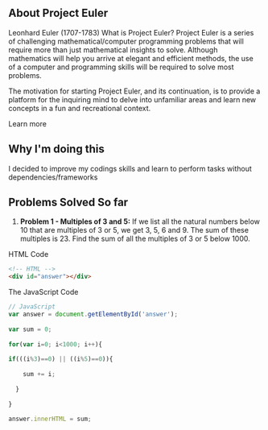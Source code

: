 ## About Project Euler

Leonhard Euler (1707-1783) What is Project Euler? Project Euler is a series of challenging mathematical/computer programming problems that will require more than just mathematical insights to solve. Although mathematics will help you arrive at elegant and efficient methods, the use of a computer and programming skills will be required to solve most problems.

The motivation for starting Project Euler, and its continuation, is to provide a platform for the inquiring mind to delve into unfamiliar areas and learn new concepts in a fun and recreational context.

Learn more

## Why I'm doing this

I decided to improve my codings skills and learn to perform tasks without dependencies/frameworks

## Problems Solved So far

1. **Problem 1 - Multiples of 3 and 5:** If we list all the natural numbers below 10 that are multiples of 3 or 5, we get 3, 5, 6 and 9. The sum of these multiples is 23. Find the sum of all the multiples of 3 or 5 below 1000.

HTML Code
```html
<!-- HTML -->
<div id="answer"></div>
```
The JavaScript Code
```javascript
// JavaScript
var answer = document.getElementById('answer'); 
	
var sum = 0; 
	
for(var i=0; i<1000; i++){ 
		
if(((i%3)==0) || ((i%5)==0)){ 
			
    sum += i; 
		
  } 
	
} 
	
answer.innerHTML = sum; 
```
